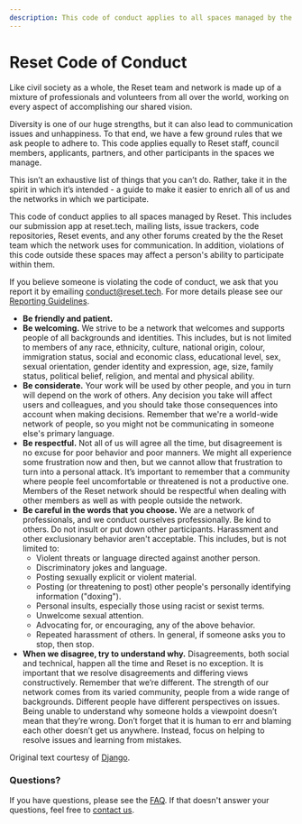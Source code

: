 ```yaml
---
description: This code of conduct applies to all spaces managed by the Reset.
---
```


# Reset Code of Conduct

Like civil society as a whole, the Reset team and network is made up of a mixture of professionals and volunteers from all over the world, working on every aspect of accomplishing our shared vision.

Diversity is one of our huge strengths, but it can also lead to communication issues and unhappiness. To that end, we have a few ground rules that we ask people to adhere to. This code applies equally to Reset staff, council members, applicants, partners, and other participants in the spaces we manage.

This isn’t an exhaustive list of things that you can’t do. Rather, take it in the spirit in which it’s intended - a guide to make it easier to enrich all of us and the networks in which we participate.

This code of conduct applies to all spaces managed by Reset. This includes our submission app at reset.tech, mailing lists, issue trackers, code repositories, Reset events, and any other forums created by the the Reset team which the network uses for communication. In addition, violations of this code outside these spaces may affect a person's ability to participate within them.

If you believe someone is violating the code of conduct, we ask that you report it by emailing [conduct@reset.tech](mailto:conduct@reset.tech). For more details please see our [Reporting Guidelines](reporting.md).

* **Be friendly and patient.**
* **Be welcoming.** We strive to be a network that welcomes and supports people of all backgrounds and identities. This includes, but is not limited to members of any race, ethnicity, culture, national origin, colour, immigration status, social and economic class, educational level, sex, sexual orientation, gender identity and expression, age, size, family status, political belief, religion, and mental and physical ability.
* **Be considerate.** Your work will be used by other people, and you in turn will depend on the work of others. Any decision you take will affect users and colleagues, and you should take those consequences into account when making decisions. Remember that we're a world-wide network of people, so you might not be communicating in someone else's primary language.
* **Be respectful.** Not all of us will agree all the time, but disagreement is no excuse for poor behavior and poor manners. We might all experience some frustration now and then, but we cannot allow that frustration to turn into a personal attack. It’s important to remember that a community where people feel uncomfortable or threatened is not a productive one. Members of the Reset network should be respectful when dealing with other members as well as with people outside the network.
* **Be careful in the words that you choose.** We are a network of professionals, and we conduct ourselves professionally. Be kind to others. Do not insult or put down other participants. Harassment and other exclusionary behavior aren't acceptable. This includes, but is not limited to:
  * Violent threats or language directed against another person.
  * Discriminatory jokes and language.
  * Posting sexually explicit or violent material.
  * Posting \(or threatening to post\) other people's personally identifying information \("doxing"\).
  * Personal insults, especially those using racist or sexist terms.
  * Unwelcome sexual attention.
  * Advocating for, or encouraging, any of the above behavior.
  * Repeated harassment of others. In general, if someone asks you to stop, then stop.
* **When we disagree, try to understand why.** Disagreements, both social and technical, happen all the time and Reset is no exception. It is important that we resolve disagreements and differing views constructively. Remember that we’re different. The strength of our network comes from its varied community, people from a wide range of backgrounds. Different people have different perspectives on issues. Being unable to understand why someone holds a viewpoint doesn’t mean that they’re wrong. Don’t forget that it is human to err and blaming each other doesn’t get us anywhere. Instead, focus on helping to resolve issues and learning from mistakes.

Original text courtesy of [Django](https://www.djangoproject.com/conduct/).

### Questions?

If you have questions, please see the [FAQ](faq.md). If that doesn't answer your questions, feel free to [contact us](mailto:conduct@reset.tech).

